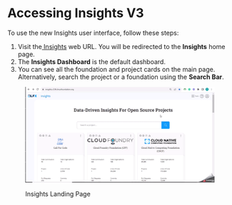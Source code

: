 # Accessing Insights V3

To use the new Insights user interface, follow these steps:

1. Visit the[ Insights](https://insights.v3.lfx.linuxfoundation.org/) web URL. You will be redirected to the **Insights** home page.
2. The **Insights Dashboard** is the default dashboard.
3. You can see all the foundation and project cards on the main page. Alternatively, search the project or a foundation using the **Search Bar**.

<figure><img src="../../../.gitbook/assets/2023-09-25_18h46_36 (1).gif" alt=""><figcaption><p>Insights Landing Page</p></figcaption></figure>
